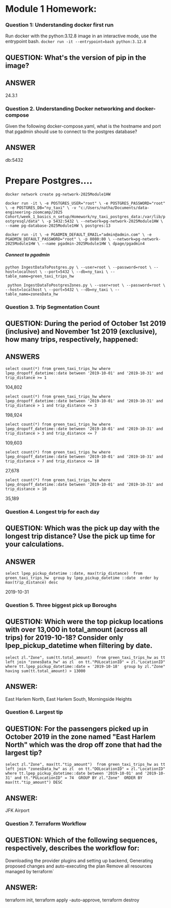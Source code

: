 # Module 1 Homework:

### Question 1: Understanding docker first run

Run docker with the python:3.12.8 image in an interactive mode, use the entrypoint bash.
`docker run -it --entrypoint=bash python:3.12.8`

## QUESTION: What's the version of pip in the image?

## ANSWER

24.3.1

### Question 2. Understanding Docker networking and docker-compose

Given the following docker-compose.yaml, what is the hostname and port that pgadmin should use to connect to the postgres database?

## ANSWER

db:5432

# Prepare Postgres....

`docker network create pg-network-2025Module1HW`

`docker run -it \
    -e POSTGRES_USER="root" \
    -e POSTGRES_PASSWORD="root" \
    -e POSTGRES_DB="ny_taxi" \
    -v "c:/Users/natha/Documents/data-engineering-zoomcamp/2025 Cohort/week_1_basics_n_setup/Homework/ny_taxi_postgres_data:/var/lib/postgresql/data" \
    -p 5432:5432 \
    --network=pg-network-2025Module1HW \
    --name pg-database-2025Module1HW \
    postgres:13
    `

`docker run -it \
    -e PGADMIN_DEFAULT_EMAIL="admin@admin.com" \
    -e PGADMIN_DEFAULT_PASSWORD="root" \
    -p 8080:80 \
    --network=pg-network-2025Module1HW \
    --name pgadmin-2025Module1HW \
    dpage/pgadmin4
`

##### Connect to pgadmin

`python IngestDataToPostgres.py \
    --user=root \
    --password=root \
    --host=localhost \
    --port=5432 \
    --db=ny_taxi \
    --table_name=green_taxi_trips_hw `

`
python IngestDataToPostgresZones.py \
 --user=root \
 --password=root \
 --host=localhost \
 --port=5432 \
 --db=ny_taxi \
 --table_name=zonesData_hw`

### Question 3. Trip Segmentation Count

## QUESTION: During the period of October 1st 2019 (inclusive) and November 1st 2019 (exclusive), how many trips, respectively, happened:

## ANSWERS

`select count(*)
from green_taxi_trips_hw
where lpep_dropoff_datetime::date between '2019-10-01' and '2019-10-31'
	and trip_distance >= 1`

104,802

`select count(*)
from green_taxi_trips_hw
where lpep_dropoff_datetime::date between '2019-10-01' and '2019-10-31'
	and trip_distance > 1 and trip_distance <= 3`

198,924

`select count(*)
from green_taxi_trips_hw
where lpep_dropoff_datetime::date between '2019-10-01' and '2019-10-31'
	and trip_distance > 3 and trip_distance <= 7`

109,603

`select count(*)
from green_taxi_trips_hw
where lpep_dropoff_datetime::date between '2019-10-01' and '2019-10-31'
	and trip_distance > 7 and trip_distance <= 10`

27,678

`select count(*)
from green_taxi_trips_hw
where lpep_dropoff_datetime::date between '2019-10-01' and '2019-10-31'
	and trip_distance > 10`

35,189

### Question 4. Longest trip for each day

## QUESTION: Which was the pick up day with the longest trip distance? Use the pick up time for your calculations.

## ANSWER

`select lpep_pickup_datetime ::date, max(trip_distance) 
from green_taxi_trips_hw 
group by lpep_pickup_datetime ::date 
order by max(trip_distance) desc`

2019-10-31

### Question 5. Three biggest pick up Boroughs

## QUESTION: Which were the top pickup locations with over 13,000 in total_amount (across all trips) for 2019-10-18? Consider only lpep_pickup_datetime when filtering by date.

`select zl."Zone", sum(tt.total_amount) 
from green_taxi_trips_hw as tt 
left join "zonesData_hw" as zl 
on tt."PULocationID" = zl."LocationID" where tt.lpep_pickup_datetime::date = '2019-10-18' 
group by zl."Zone" 
having sum(tt.total_amount) > 13000`

## ANSWER:

East Harlem North, East Harlem South, Morningside Heights

### Question 6. Largest tip

## QUESTION: For the passengers picked up in October 2019 in the zone named "East Harlem North" which was the drop off zone that had the largest tip?

`select zl."Zone", max(tt."tip_amount") 
from green_taxi_trips_hw as tt 
left join "zonesData_hw" as zl 
on tt."DOLocationID" = zl."LocationID" 
where tt.lpep_pickup_datetime::date between '2019-10-01' and '2019-10-31' and tt."PULocationID" = 74 
GROUP BY zl."Zone" 
ORDER BY max(tt."tip_amount") DESC`

## ANSWER:

JFK Airport

### Question 7. Terraform Workflow

## QUESTION: Which of the following sequences, respectively, describes the workflow for:

Downloading the provider plugins and setting up backend,
Generating proposed changes and auto-executing the plan
Remove all resources managed by terraform`

## ANSWER:

terraform init, terraform apply -auto-approve, terraform destroy
